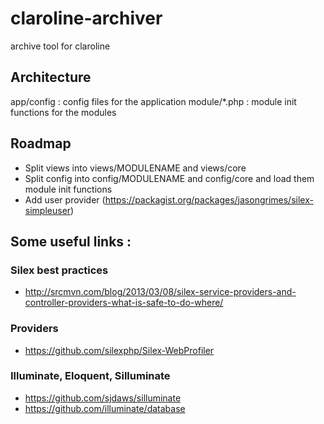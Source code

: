 # claroline-archiver
archive tool for claroline

## Architecture

app/config : config files for the application
module/*.php : module init functions for the modules

## Roadmap

* Split views into views/MODULENAME and views/core
* Split config into config/MODULENAME and config/core and load them module init functions
* Add user provider (https://packagist.org/packages/jasongrimes/silex-simpleuser)

## Some useful links :

### Silex best practices

* http://srcmvn.com/blog/2013/03/08/silex-service-providers-and-controller-providers-what-is-safe-to-do-where/

### Providers

* https://github.com/silexphp/Silex-WebProfiler

### Illuminate, Eloquent, Silluminate

* https://github.com/sjdaws/silluminate
* https://github.com/illuminate/database
